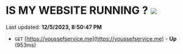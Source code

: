 # IS MY WEBSITE RUNNING ? [![](https://img.shields.io/static/v1?label=Sponsor&message=%E2%9D%A4&logo=GitHub&color=%23fe8e86)](https://github.com/sponsors/<username>)

Last updated: **12/5/2023, 8:50:47 PM**

- `GET` [https://youssefservice.me](https://youssefservice.me) - **Up** (953ms)
